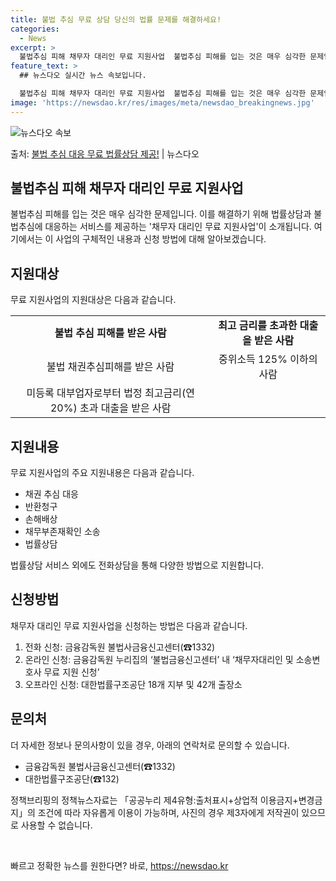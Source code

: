```yaml
---
title: 불법 추심 무료 상담 당신의 법률 문제를 해결하세요!
categories:
  - News
excerpt: >
  불법추심 피해 채무자 대리인 무료 지원사업  불법추심 피해를 입는 것은 매우 심각한 문제입니다. 이를 해결하…
feature_text: >
  ## 뉴스다오 실시간 뉴스 속보입니다.

  불법추심 피해 채무자 대리인 무료 지원사업  불법추심 피해를 입는 것은 매우 심각한 문제입니다. 이를 해결하…
image: 'https://newsdao.kr/res/images/meta/newsdao_breakingnews.jpg'
---
```


![뉴스다오 속보](https://newsdao.kr/res/images/meta/newsdao_breakingnews.jpg)

<p>출처: <a href="https://newsdao.kr/4437" rel="dofollow">불법 추심 대응 무료 법률상담 제공!</a> | 뉴스다오</p>

<h2 data-ke-size="size26">불법추심 피해 채무자 대리인 무료 지원사업</h2>
<p data-ke-size="size16">불법추심 피해를 입는 것은 매우 심각한 문제입니다. 이를 해결하기 위해 법률상담과 불법추심에 대응하는 서비스를 제공하는 '채무자 대리인 무료 지원사업'이 소개됩니다. 여기에서는 이 사업의 구체적인 내용과 신청 방법에 대해 알아보겠습니다.</p>

<h2 data-ke-size="size25">지원대상</h2>
<p data-ke-size="size16">무료 지원사업의 지원대상은 다음과 같습니다.</p>
<table>
  <tr>
    <td style="text-align: center; height: 17px;"><b>불법 추심 피해를 받은 사람</b></td>
    <td style="text-align: center; height: 17px;"><b>최고 금리를 초과한 대출을 받은 사람</b></td>
  </tr>
  <tr>
    <td style="text-align: center; height: 17px;">불법 채권추심피해를 받은 사람</td>
    <td style="text-align: center; height: 17px;">중위소득 125% 이하의 사람</td>
  </tr>
  <tr>
    <td style="text-align: center; height: 17px;">미등록 대부업자로부터 법정 최고금리(연 20%) 초과 대출을 받은 사람</td>
    <td style="text-align: center; height: 17px;"></td>
  </tr>
</table>

<h2 data-ke-size="size25">지원내용</h2>
<p data-ke-size="size16">무료 지원사업의 주요 지원내용은 다음과 같습니다.</p>
<ul>
  <li>채권 추심 대응</li>
  <li>반환청구</li>
  <li>손해배상</li>
  <li>채무부존재확인 소송</li>
  <li>법률상담</li>
</ul>
<p data-ke-size="size16">법률상담 서비스 외에도 전화상담을 통해 다양한 방법으로 지원합니다.</p>

<h2 data-ke-size="size25">신청방법</h2>
<p data-ke-size="size16">채무자 대리인 무료 지원사업을 신청하는 방법은 다음과 같습니다.</p>
<ol>
  <li>전화 신청: 금융감독원 불법사금융신고센터(☎1332)</li>
  <li>온라인 신청: 금융감독원 누리집의 ‘불법금융신고센터’ 내 ‘채무자대리인 및 소송변호사 무료 지원 신청’</li>
  <li>오프라인 신청: 대한법률구조공단 18개 지부 및 42개 출장소</li>
</ol>

<h2 data-ke-size="size25">문의처</h2>
<p data-ke-size="size16">더 자세한 정보나 문의사항이 있을 경우, 아래의 연락처로 문의할 수 있습니다.</p>
<ul>
  <li>금융감독원 불법사금융신고센터(☎1332)</li>
  <li>대한법률구조공단(☎132)</li>
</ul>

<p data-ke-size="size16">정책브리핑의 정책뉴스자료는 「공공누리 제4유형:출처표시+상업적 이용금지+변경금지」의 조건에 따라 자유롭게 이용이 가능하며, 사진의 경우 제3자에게 저작권이 있으므로 사용할 수 없습니다.</p>

<p data-ke-size="size16">&nbsp;</p> 

빠르고 정확한 뉴스를 원한다면? 바로, <a href="https://newsdao.kr" rel="dofollow">https://newsdao.kr</a>


    
